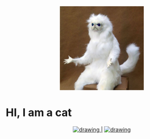 
 <div style="text-align:center">
  <a href="http://google.com/" rel="some text">
    <a href="https://www.youtube.com/watch?v=oHg5SJYRHA0" rel="roll"> <img src="catroomguardian.JPG" alt="drawing" width="220" height="220"/>
  </a></div>
 
  # HI, I am a cat
  
 <div style="text-align:center">
<a href="https://www.youtube.com/watch?v=oHg5SJYRHA0" rel="b"> <img src="insta_index.png" alt="drawing" width="20" height="20"/> </a> | <a href="https://www.youtube.com/watch?v=oHg5SJYRHA0" rel="a"> <img src="fb_index.jpg" alt="drawing" width="20" height="20"/> </a> 
</div>
